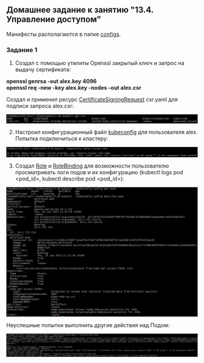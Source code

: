 ## Домашнее задание к занятию "13.4. Управление доступом"

Манифесты располагаются в папке [configs](./configs/).

### Задание 1

1. Создал с помощью утилиты Openssl закрытый ключ и запрос на выдачу сертификата:

**openssl genrsa -out alex.key 4096**  
**openssl req -new -key alex.key -nodes -out alex.csr**

Создал и применил ресурс [CertificateSigningRequest](./configs/csr.yaml) csr.yaml для подписи запроса alex.csr:

<img align="top" src="img/approve.jpg">		<!--![approve](img/approve.jpg)-->

2. Настроил конфигурационный файл [kubeconfig](./configs/config) для пользователя alex. Попытка подключиться к кластеру:

<img align="top" src="img/create_user.jpg">		<!--![create_user](img/create_user.jpg)-->

3. Создал [Role](./configs/role.yaml) и [RoleBinding](./configs/rolebinding.yaml) для возможности пользователю просматривать логи подов и их конфигурацию (kubectl logs pod <pod_id>, kubectl describe pod <pod_id>):

<img align="top" src="img/access.jpg">		<!--![access](img/access.jpg)-->

Неуспешные попытки выполнить другие действия над Подом:

<img align="top" src="img/deny.jpg">		<!--![deny](img/deny.jpg)-->